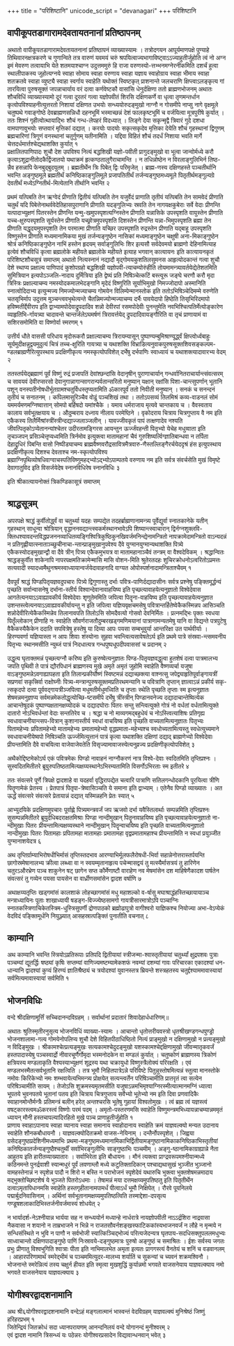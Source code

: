 +++
title = "परिशिष्टानि"
unicode_script = "devanagari"
+++
परिशिष्टानि 

## वापीकूपतडागारामदेवतायतनानां प्रतिष्ठापनम्
अथातो वापीकूपतडागारामदेवतायतनानां प्रतिष्ठापनं व्याख्यास्यामः । तत्रोदगयन आपूर्यमाणपक्षे पुण्याहे तिथिवारनक्षत्रकरणे च गुणान्विते तत्र वारुणं यवमयं चरुं श्रपयित्वाज्यभागाविष्ट्वाऽऽज्याहुतीर्जुहोति त्वं नो अग्न इमं मेवरुण तत्वायाभि येते शतमयाश्चाग्न उदुत्तममुरुं हि राजा वरुणस्यो-त्तभ्भनमग्नेरनीकमिति दशर्चं हुत्वा स्थालीपाकस्य जुहोत्यग्नये स्वाहा सोमाय स्वाहा वरुणाय स्वाहा यज्ञाय स्वाहोग्राय स्वाहा भीमाय स्वाहा शतक्रतवे स्वाहा व्युष्ट्यै स्वाहा स्वर्गाय स्वाहेति यथोक्तं स्विष्टकृत् प्राशनान्ते जलचराणि क्षिप्त्वाऽलङ्कृत्य गां तारयित्वा पुरुषसूक्तं जपन्नाचार्याय वरं दत्वा कर्णवेष्टकौ वासांसि धेनुर्दक्षिणा ततो ब्राह्मणभोजनम् अथातः शौचविधिं व्याख्यास्यामो दूरं गत्वा दूरतरं गत्वा यज्ञोपवीतं शिरसि दक्षिणकर्णे वा धृत्वा तृणमन्तर्धान कृत्वोपविश्याहनीत्युत्तरतो निशायां दक्षिणत उभयोः सन्ध्ययोरुदङ्मुखो नाग्नौ न गोसमीपे नाप्सु नागे वृक्षमूले चतुष्पथे गवाङ्गोष्ठे देवब्राह्मणसन्निधौ दहनभूमिं भस्माच्छन्नं देशं फालकृष्टभूमिं च वर्जयित्वा मूत्रपुरीषे कुर्यात् । ततः शिश्नं गृहीत्वोत्थायाद्भिः शौचं गन्ध-लेपहरं विदध्यात् । लिङ्गे देया सकृन्मृद्वै त्रिवारं गुदे दशधा वामपाणावुभयोः सप्तवारं मृत्तिकां दद्यात् । करयोः पादयोः सकृत्सकृदेव मृत्तिका देयेति शौचं गृहस्थानां द्विगुणम् ब्रह्मचारिणां त्रिगुणं वनस्थानां चतुर्गुणम् यतीनामिति । यद्दिवा विहितं शौचं तदर्धं निशाया भवति मार्गे चेत्तदर्धमार्त्तश्चेद्यथाशक्ति कुर्यात् १   
प्रक्षालितपाणिपादः शुचौ देश उपविश्य नित्यं बद्धशिखी यज्ञो-पवीती प्रागुदङ्मुखो वा भूत्वा जान्वोर्मध्ये करौ कृत्वाऽशूद्रानीतोदकैर्द्विजातयो यथाक्रमं हृत्कण्ठतालुगैराचामन्ति । न तधिन्नोष्ठेन न विरलाङ्गुलिभिर्न तिष्ठ-न्नैव हसन्नापि फेनबुद्बुदयुतम् । ब्रह्मतीर्थेन त्रिः पिबेत् द्विः परिमृजेत् । ब्राह्म-णस्य दक्षिणहस्ते पञ्चतीर्थानि भवन्ति अङ्गुष्ठमूले ब्रह्मतीर्थं कनिष्ठिकाङ्गुलिमूले प्रजापतितीर्थं तर्जन्यङ्गुष्ठमध्यमूले पितृतीर्थमङ्गुल्यग्रे देवतीर्थं मध्येऽग्नितीर्थ-मित्येतानि तीर्थानि भवन्ति २   


प्रथमं यत्पिबति तेन ऋग्वेदं प्रीणाति द्वितीयं यत्पिबति तेन यजुर्वेदं प्राणाति तृतीयं यत्पिबति तेन सामवेदं प्रीणाति चतुर्थं यदि पिबेत्तेनाथर्ववेदेतिहासपुराणानि प्रीणाति यदङ्गुलिभ्यः स्रवति तेन नागयक्षकुबेराः सर्वे वेदाः प्रीणन्ति यत्पादाभ्युक्षणं पितरस्तेन प्रीणन्ति यन्मु-खमुपस्पृशत्यग्निस्तेन प्रीणाति यन्नासिके उपस्पृशति वायुस्तेन प्रीणाति यच्च-क्षुरुपस्पृशति सूर्यस्तेन प्रीणाति यच्छ्रोत्रमुपस्पृशति दिशस्तेन प्रीणन्ति यन्ना-भिमुपस्पृशति ब्रह्मा तेन प्रीणाति यद्धृदयमुपस्पृशति तेन परमात्मा प्रीणाति यच्छिर उपस्पृशति रुद्रस्तेन प्रीणाति यद्बाहू उपस्पृशति विष्णुस्तेन प्रीणाति मध्यमानामिकया मुखं तर्जन्यङ्गुष्ठेन नासिकां मध्यमाङ्गुष्ठेन चक्षुषी अना-मिकाङ्गुष्ठेन श्रोत्रं कनिष्ठिकाङ्गुष्ठेन नाभिं हस्तेन हृदयम् सर्वाङ्गुलिभिः शिर इत्यसौ सर्वदेवमयो ब्राह्मणो देहिनामित्याह इत्येवं शौचविधिं कृत्वा ब्रह्मलोके महीयते ब्रह्मलोके महीयते इत्याह भगवान् कात्यायनः इति कात्यायनकृतं परिशिष्टशौचसूत्रं समाप्तम् अथातो नित्यस्नानं नद्यादौ मृद्गोमयकुशतिलसुमनस आहृत्योदकान्तं गत्वा शुचौ देशे स्थाप्य प्रक्षाल्य पाणिपादं कुशोपग्रहो बद्धशिखी यज्ञोपवी-त्याचम्योरुंहीति तोयमामन्त्र्यावर्तयेद्येतेशतमिति सुमित्रियान इत्यपोऽञ्जलि-नादाय दुर्मित्रिया इति द्वेष्यं प्रति निषिञ्चेत्कटिं बस्त्यूरू जङ्घे चरणौ करौ मृदा त्रिस्त्रिः प्रक्षाल्याचम्य नमस्योदकमालभेदङ्गानि मृदेदं विष्णुरिति सूर्याभिमुखो निमज्जोदापो अस्मानिति स्नात्वोदिदाभ्य इत्युन्मज्य निमज्योन्मज्याचम्य गोमयेन विलिम्पेन्मानस्तोक इति ततोऽभिषिञ्चेदिमम्मे वरुणेति चतसृभिर्माप उदुत्तम मुञ्चन्त्ववभृथेत्यन्ते चैतन्निमज्योन्मज्याचम्य दर्भैः पावयेदापो हिष्ठेति तिसृभिरिदमापो हविष्मतीर्द्देवीराप इति द्वाभ्यामपोदेवाद्रुपदादिव शन्नो देवीरपां रसमपोदेवीः पुनन्तुमेति नवभिश्चित्पतिर्मेत्योङ्कारेण व्याहृतिभि-र्गायत्र्या चादावन्ते चान्तर्जलेऽघमर्षणं त्रिरावर्त्तयेद् द्रुपदादिवायङ्गौरिति वा तृचं प्राणायामं वा सशिरसमोमिति वा विष्णोर्वा स्मरणम् १   

उत्तीर्य धौते वाससी परिधाय मृदोरूकरौ प्रक्षाल्याचम्य त्रिरायम्यासून् पुष्पाण्यम्बुमिश्राण्यूर्द्ध्वं क्षिप्त्वोर्ध्वबाहुः सूर्यमुदीक्षन्नुद्वयमुदुत्यं चित्रं तच्च-क्षुरिति गायत्र्या च यथाशक्ति विभ्राडित्यनुवाकपुरुषसूक्तशिवसङ्कल्पम-ण्डलब्राह्मणैरित्युपस्थाय प्रदक्षिणीकृत्य नमस्कृत्योपविशेत् दर्भेषु दर्भपाणिः स्वाध्यायं च यथाशक्त्यादावारभ्य वेदम् २   

ततस्तर्पयेद्ब्रह्माणं पूर्वं विष्णुं रुद्रं प्रजापतिं देवांश्छन्दांसि वेदानृषीन् पुराणाचार्यान् गन्धर्वानितराचार्यान्त्संवत्सरम् च सावयवं देवीरप्सरसो देवानुगान्नागान्सागरान्पर्वतान्सरितो मनुष्यान् यक्षान् रक्षांसि पिशा-चान्त्सुपर्णान् भूतानि पशून् वनस्पतीनोषधीर्भूतग्रामश्चतुर्विधस्तृप्यतामिति ॐकारपूर्वं ततो निवीती मनुष्यान् । सनकं च सनन्दनं तृतीयं च सनातनम् । कपिलमासुरिञ्चैव वोढुं पञ्चशिखं तथा । ततोऽपसव्यं तिलमिश्रं कव्य-वाडनलं सोमं यममर्यमणमग्निष्वात्तान् सोमपो बर्हिषदो यमांश्चैके । यमाय धर्मराजाय मृत्यवे चान्तकाय च । वैवस्वताय कालाय सर्वभूतक्षयाय च । औदुम्बराय दध्नाय नीलाय परमेष्ठिने । वृकोदराय चित्राय चित्रगुप्ताय वै नम इति एकैकस्य तिलैर्मिश्रांस्त्रींस्त्रीन्दद्याज्जलाञ्जलीन् । यावज्जीवकृतं पापं तत्क्षणादेव नश्यति जीवत्पितृकोऽप्येतानन्यांश्चेतर उदीरतामङ्गिरस आयन्तुन ऊर्ज्जंवहन्ती पितृभ्यो येचेह मधुव्वाता इति तृचञ्जपन् प्रसिञ्चेत्तृप्यध्वमिति त्रिर्नमोव इत्युक्त्वा मातामहानां चैवं गुरुशिष्यर्त्विग्ज्ञातिबान्धवा न तर्पिता देहाद्रुधिरं पिबन्ति वासो निष्पीड्याचम्य ब्राह्मवैष्णवरौद्रसावित्रमैत्रवारु-णैस्तल्लिङ्गैरर्चयेददृश्रं हंस इत्युपस्थाय प्रदक्षिणीकृत्य दिशश्च देवताश्च नम-स्कृत्योपविश्य ब्रह्माग्निपृथिव्योषधिवाग्वाचस्पतिविष्णुमहद्भ्योऽद्भ्योऽपाम्पतये वरुणाय नम इति सर्वत्र संवर्चसेति मुखं विमृष्टे देवागातुविद इति विसर्जयेदेष स्नानविधिरेष स्नानविधिः ३   

इति श्रीकात्यायनोक्तं त्रिकण्डिकासूत्रं समाप्तम् 

## श्राद्धसूत्रम् 
अपरपक्षे श्राद्धं कुर्वीतोर्द्ध्वं वा चतुर्थ्या यदहः सम्पद्येत तदहर्ब्राह्मणानामन्त्र्य पूर्वेद्युर्वा स्नातकानेके यतीन् गृहस्थान् साधून्वा श्रोत्रियान् वृद्धाननवद्यान्त्स्वकर्मस्थानभावेऽपि शिष्यान्त्स्वाचारान् द्विर्नग्नशुक्लवि-क्लिधश्यावदन्तविद्धप्रजननव्याधितव्यङ्गिश्वित्रिकुष्ठिकुनखिवर्जमनिन्द्येनामन्त्रितो नापक्रामेदामन्त्रितो वाऽन्यदन्नं न प्रतिगृह्णीयात्स्नाताञ्च्छुचीनाचा-न्तान्प्राङ्मुखानुपवेश्य दैवे युग्मानयुग्मान्यथाशक्ति पित्र्ये एकैकस्योदङ्मुखान्द्वौ वा दैवे त्रीन् पित्र्य एकैकमुभयत्र वा मातामहानाञ्चैवं तन्त्रम् वा वैश्वदेविकम् । श्रद्धान्वितः श्राद्धङ्कुर्वीत शाकेनापि नापरपक्षमतिक्रामेन्मासि मासि वोशन-मिति श्रुतेरतदहः शुचिरक्रोधनोऽत्वरितोऽप्रमत्तः सत्यवादी स्यादध्वमैथुनश्रमस्वाध्यायान्वर्जयेदावाहनादि वाग्यत ओपोस्पर्शनादामन्त्रिताश्चैवम् १   

दैवपूर्वं श्राद्धं पिण्डपितृयज्ञवदुपचारः पित्र्ये द्विगुणास्तु दर्भाः पवित्र-पाणिर्दद्यादासीनः सर्वत्र प्रश्नेषु पङ्क्तिमूर्द्धन्यं पृच्छति सर्वान्वासनेषु दर्भाना-स्तीर्य विश्वान्देवानावाहयिष्य इति पृच्छत्यावाहयेत्यनुज्ञातो विश्वेदेवास आगतेत्यनयाऽऽवाह्यावकीर्य विश्वेदेवाः शृणुतेममिति जपित्वा पितॄना-वाहयिष्य इति पृच्छत्यावाहयेत्यनुज्ञात उशन्तस्त्वेत्यनयाऽऽवाह्यावकीर्यायन्तु न इति जपित्वा यज्ञियवृक्षचमसेषु पवित्रान्तर्हितेष्वेकैकस्मिन्नप आसिञ्चति शन्नोदेवीरित्येकैकस्मिन्नेव तिलानावपति तिलोऽसि सोमदैवत्यो गोसवो देवनिर्मितः । प्रत्नमद्भिः पृक्तः स्वधया पितॄँल्लोकान् प्रीणाहि नः स्वाहेति सौवर्णराजतौदुम्बरखड्गमणिमयानां पात्राणामन्यतमेषु यानि वा विद्यन्ते पत्रपुटेषु वैकैकस्यैकैकेन ददाति सपवित्रेषु हस्तेषु या दिव्या आपः पयसा सम्बभूवुर्या आन्तरिक्षा उत पार्थवीर्याः । हिरण्यवर्णा यज्ञियास्ता न आपः शिवाः शंस्योनाः सुहवा भवन्त्वित्यसावेषतेऽर्घ इति प्रथमे पात्रे संस्रवा-न्त्समवनीय पितृभ्यः स्थानमसीति न्युब्जं पात्रं निदधात्यत्र गन्धपुष्पधूपदीपवाससां च प्रदानम् २

उद्धृत्य घृताक्तमन्नं पृच्छत्यग्नौ करिष्य इति कुरुष्वेत्यनुज्ञातः पिण्ड-पितृयज्ञवद्धुत्वा हुतशेषं दत्वा पात्रमालभ्य जपति पृथिवी ते पात्रं द्यौरपिधानं ब्राह्मणस्य मुखे अमृते अमृतं जुहोमि स्वाहेति वैष्णव्यर्चा यजुषा वाऽङ्गुष्ठमन्नेऽवगाह्यापहता इति तिलान्प्रकीर्योष्णं स्विष्टमन्नं दद्याच्छक्त्या वाश्नत्सु जपेद्व्याहृतिपूर्वाङ्गायत्रीं सप्रणवां सकृत्त्रिर्वा राक्षोघ्नीः पित्र्य-मन्त्रान्पुरुषसूक्तमप्रतिरथमन्यानि च पवित्राणि तृप्तान् ज्ञात्वाऽन्नं प्रकीर्य सकृ-त्सकृदपो दत्वा पूर्ववद्गायत्रीञ्जपित्वा मधुमतीर्मधुमध्विति च तृप्ताः स्थेति पृच्छति तृप्ताः स्म इत्यनुज्ञातः शेषमन्नमनुज्ञाप्य सर्वमन्नमेकतोद्धृत्योच्छि-ष्टसमीपे दर्भेषु त्रींस्त्रीन् पिण्डानवनेज्य दद्यादाचान्तेष्वित्येक आचान्तेषूदकं पुष्पाण्यक्षतानक्षय्योदकं च दद्यादघोराः पितरः सन्तु सन्त्वित्युक्ते गोत्रं नो वर्धतां वर्धतामित्युक्ते दातारो नोऽभिवर्धन्तां वेदाः सन्ततिरेव च । श्रद्धा च नो माव्यगमद्बहुधेयं च नोऽस्त्वित्याशिषः प्रतिगृह्य स्वधावाचनीयान्त्सप-वित्रान् कुशानास्तीर्य स्वधां वाचयिष्य इति पृच्छति वाच्यतामित्यनुज्ञातः पितृभ्यः पितामहेभ्यः प्रपितामहेभ्यो मातामहेभ्यः प्रमातामहेभ्यो वृद्धप्रमाता-महेभ्यश्च स्वधोच्यतामित्यस्तु स्वधेत्युच्यमाने स्वधावाचनीयेष्वपो निषिञ्चति ऊर्ज्जमित्युत्तानं पात्रं कृत्वा यथाशक्ति दक्षिणां दद्याद् ब्राह्मणेभ्यो विश्वेदेवाः प्रीयन्तामिति दैवे वाचयित्वा वाजेवाजेवतेति विसृज्यामावाजस्येत्यनुव्रज्य प्रदक्षिणीकृत्योपविशेत् ३   

अथैकोद्दिष्टमेकोऽर्घ एकं पवित्रमेकः पिण्डो नावाहनं नाग्नौकरणं नात्र विश्वे-देवाः स्वदितमिति तृप्तिप्रश्नः । सुस्वदितमितीतरे ब्रूयुरुपतिष्ठतामित्यक्षय्यस्थानेऽभिरम्यतामिति विसर्गोऽभिरताः स्म इतीतरे ४   

ततः संवत्सरे पूर्णे त्रिपक्षे द्वादशाहे वा यदहर्वा वृद्धिरापद्येत चत्वारि पात्राणि सतिलगन्धोदकानि पूरयित्वा त्रीणि पितॄणामेकं प्रेतस्य । प्रेतपात्रं पितृपा-त्रेष्वासिञ्चति ये समाना इति द्वाभ्याम् । एतेनैव पिण्डो व्याख्यातः । अत ऊर्द्धं संवत्सरे संवत्सरे प्रेतायान्नं दद्यात् यस्मिन्नहनि प्रेतः स्यात् ५   

आभ्युदयिके प्रदक्षिणमुपचारः पूर्वाह्णे पित्र्यमन्त्रवर्जं जप ऋजवो दर्भा यवैस्तिलार्थाः सम्पन्नमिति तृप्तिप्रश्नः सुसम्पन्नमितीतरे ब्रूयुर्दधिबदराक्षतमिश्राः पिण्डा नान्दीमुखान् पितॄनावाहयिष्य इति पृच्छत्यावाहयेत्यनुज्ञातो ना-न्दीमुखाः पितरः प्रीयन्तामित्यक्षय्यस्थाने नान्दीमुखान् पितॄन्वाचयिष्य इति पृच्छति वाच्यतामित्यनुज्ञातो नान्दीमुखाः पितरः पितामहाः प्रपितामहा मातामहाः प्रमातामहा वृद्वप्रमातामहाश्च प्रीयन्तामिति न स्वधां प्रयुञ्जीत युग्मानाशयेदत्र ६   

अथ तृप्तिर्ग्राम्याभिरोषधीभिर्मासं तृप्तिस्तदभाव आरण्याभिर्मूलफलैरोषधी-भिर्वा सहान्नेनोत्तरास्तर्पयन्ति छागोस्रमेषानालभ्य क्रीत्वा लब्ध्वा वा न स्वयम्मृतानाहृत्य पचेन्मासद्वयं तु मत्स्यैर्मासत्रयं तु हारिणेन चतुरऽऔरभ्रेण पञ्च शाकुनेन षट् छागेन सप्त कौर्मेणाष्टौ वाराहेण नव मेषमांसेन दश माहिषेणैकादश पार्षतेन संवत्सरं तु गव्येन पयसा पायसेन वा वार्ध्रीणसमांसेन द्वादश वर्षाणि ७   

अथाक्षय्यतृप्तिः खड्गमांसं कालशाकं लोहच्छागमांसं मधु महाशल्को व-र्षासु मघाश्राद्धंहस्तिच्छायायाञ्च मन्त्राध्यायिनः पूताः शाखाध्यायी षडङ्ग-विज्ज्येष्ठसामगो गायत्रीसारमात्रोऽपि पञ्चाग्निः स्नातकस्त्रिणाचिकेतस्त्रिम-धुस्त्रिसुपर्णी द्रोणपाठको ब्रह्मोढापुत्रो वागीश्वरो याज्ञिकश्च नियोज्या अभा-वेऽप्येकं वेदविदं पङ्क्तिमूर्धनि नियुञ्ज्यात् आसहस्रात्पङ्क्तिं पुनातीति वचनात् ८   

## काम्यानि
अथ काम्यानि भवन्ति स्त्रियोऽप्रतिरूपाः प्रतिपदि द्वितीयायां स्त्रीजन्मा-श्वास्तृतीयायां चतुर्थ्यां क्षुद्रपशवः पुत्राः पञ्चम्यां द्यूतर्द्धिः षष्ठ्यां कृषिः सप्तम्यां वाणिज्यमष्टम्यामेकशफं नवम्यां दशम्यां गावः परिचारका एकादश्यां धन-धान्यानि द्वादश्यां कुप्यं हिरण्यं ज्ञातिश्रैष्ठ्यं च त्रयोदश्यां युवानस्तत्र म्रियन्ते शस्त्रहतस्य चतुर्द्दश्याममावास्यायां सर्वमित्यमावास्यायां सर्वमिति १   

## भोजनविधिः
वन्दे श्रीदक्षिणामूर्त्तिं सच्चिदानन्दविग्रहम् । सर्वार्थानां प्रदातारं शिवादेहार्धधारिणम्॥   

अथातः श्रुतिस्मृतीरनुसृत्य भोजनविधिं व्याख्या-स्यामः । आचान्तो धृतोत्तरीयवस्त्रो धृतश्रीखण्डगन्धपुण्ड्रो भोजनशालामा-गत्य गोमयेनोपलिप्य शुचौ देशे विहितपीठाधिष्ठितो नित्यं प्राङ्मुखो न दक्षिणामुखो न प्रत्यङ्मुखो न विदिङ्मुखः । श्रीकामश्चेत्प्रत्यङ्मुखः सत्यकामश्चेदुदङ्मुखो यशस्कामश्चेद्दक्षिणामुखो जीवन्मातृकवर्जं हस्तपादास्येषु पञ्चस्वार्द्रो नीवारचूर्णैर्गोमृदा भस्मनोदकेन वा मण्डलं कुर्यात् । चतुष्कोणं ब्राह्मणस्य त्रिकोणं क्षत्रियस्य मण्डलाकृति वैश्यस्याभ्युक्षणं शूद्रस्य यथा चक्रायुधो विष्णुस्त्रैलोक्यं परिरक्षति । एवं मण्डलभस्मैतत्सर्वभूतानि रक्षत्विति । तत्र भूमौ निहितपात्रेऽन्ने परिविष्टे पितुन्नुस्तोषमित्यन्नं स्तुत्वा मानस्तोके नमोवः किरिकेभ्यो नमः शम्भवायेत्यभिमन्त्र्य प्रोक्षयेत् सत्यन्त्वर्तेन परिषिञ्चामीति प्रातरृतं त्वा सत्येन परिषिञ्चामीति सायम् । तेजोऽसि शुक्रमस्यमृतमसीति यजुषाऽन्नमभिमृश्याग्निरस्मीत्यात्मानमग्निं ध्यात्वा भूपतये भुवनपतये भूतानां पतय इति चित्राय चित्रगुप्ताय सर्वेभ्यो भूतेभ्यो नम इति दिवा प्रणवादिकैः स्वाहानमोन्तैर्मन्त्रैः प्रतिमन्त्रं बलीन् हरेत् अन्तश्चरसि भूतेषु गुहायां विश्वतोमुखः । त्वं ब्रह्म त्वं यज्ञस्त्वं वषट्कारस्त्वमॐकरस्त्वं विष्णोः परमं पदम् । अमृतो-पस्तरणमसि स्वाहेति विष्णुमन्त्रमभिध्यायन्नाचम्यान्नममृतं ध्यायन् मौनी हस्तचापल्यादिरहितो मुखे पञ्च प्राणाहुतीर्जुहोति १   
प्राणाय स्वाहाऽपानाय स्वाहा व्यानाय स्वाहा समानाय स्वाहोदानाय स्वाहेति क्रमं याज्ञवल्क्यो मन्यत उदानाय स्वाहेति शौनकबौधायनौ । याज्ञवल्क्योदितक्रमो वाजस-नेयिनाम् । दन्तैर्नोपस्पृशेत् । जिह्वया ग्रसेदङ्गुष्ठप्रदेशिनीमध्यमाभिः प्रथमा-मङ्गुष्ठमध्यमानामिकाभिर्द्वितीयामङ्गुष्ठानामिकाकनिष्ठिकाभिस्तृतीयां कनिष्ठिकातर्जन्यङ्गुष्ठैश्चतुर्थीं सर्वाभिरङ्गुलीभिः साङ्गुष्ठाभिः पञ्चमीम् । अङ्गु-ष्ठानामिकाग्राह्यान्ने नैता आहुतय इति हारीतव्याख्यातारः । सर्वाभिरेता इति बौधायनः । मौनं त्यक्त्वा प्राग्द्रवरूपमश्नीयान्मध्ये कठिनमन्ते पुनर्द्रवाशी स्यान्मधुरं पूर्वं लवणाम्लौ मध्ये कटुतिक्तादिकान् पश्चाद्यथासुखं भुञ्जीत भुञ्जानो वामहस्तेनान्नं न स्पृशेन्न पादौ न शिरो न बस्ति न पराभोजनं स्पृशेदेवं यथारुचि भुक्त्वा भुक्तशेषमन्नमादाय मद्भुक्तोच्छिष्टशेषं ये भुञ्जते पितरोऽधमाः । तेषामन्नं मया दत्तमक्षय्यमुपतिष्ठतु इति पितृतीर्थेन दत्वाऽमृतापिधानमसि स्वाहेति हस्तगृहीतानामपामर्धं पीत्वाऽर्धं भूमौ निक्षिपेत् । रौरवे पूयनिलये पद्मार्बुदनिवासिनाम् । अर्थिनां सर्वभूतानामक्षय्यमुपतिष्ठत्विति तस्माद्देशा-दपसृत्य गण्डूषशलाकादिभिस्तर्जनीवर्जमास्यं शोधयेत् २   

न भार्यादर्श-नेऽश्नीयान्न भार्यया सह न सन्ध्ययोर्न मध्यान्हे नार्धरात्रे नायज्ञोपवीती नाऽऽर्द्रशिरा नाद्रवासा नैकवासा न शयानो न ताम्रभाजने न भिन्ने न राजतसौवर्नशङ्खस्फाटिककांस्यभाजनवर्जं न लौहे न मृन्मये न सन्धिसंस्थिते न भुवि न पाणौ न सर्वभोजी स्यात्किञ्चिद्भोज्यं परित्यजेदन्यत्र घृतपाय-सदधिसक्तुपललमधुभ्यः साध्वाचान्तो दक्षिणपादाङ्गुष्ठे पाणिं निःस्रावये-दङ्गुष्ठमात्रः पुरुषो अङ्गुष्ठं च समाश्रितः । ईशः सर्वस्य जगतः प्रभुः प्रीणातु विश्वभुगिति श्वात्राः पीता इति नाभिमालभेत अमृता इत्यतः प्रागगस्त्यं वैनतेयं च शनिं च वडवानलम् । आहारपरिणामार्थं स्मरेद्भीमं च पञ्चममित्युदर-मालभ्य शर्यातिं च सुकन्यां च च्यवनं शक्रमश्विनौ । भोजनान्ते स्मरेन्नित्यं तस्य चक्षुर्न हीयत इति स्मृत्वा मुखशुद्धिं कुर्यान्नमो भगवते वाजसनेयाय याज्ञवल्क्याय नमो भगवते वाजसनेयाय याज्ञवल्क्याय ३   

## योगीश्वरद्वादशनामानि
अथ श्री६योगीश्वरद्वादशनामानि वन्देऽहं मङ्गलात्मानं भास्वन्तं वेदविग्रहम् याज्ञवल्क्यं मुनिश्रेष्ठं जिष्णुं हरिहरप्रभम् १   
जितेन्द्रियं जितक्रोधं सदा ध्यानपरायणम् आनन्दनिलयं वन्दे योगानन्दं मुनीश्वरम् २  
एवं द्वादश नामानि त्रिसन्ध्यं यः पठेन्नरः योगीश्वरप्रसादेन विद्यावान्धनवान् भवेत् ३